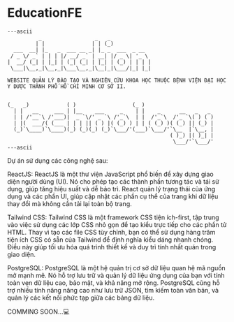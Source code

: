 # EducationFE
```
---ascii
          _                 _   _             
         | |               | | (_)            
  ___  __| |_   _  ___ __ _| |_ _  ___  _ __  
 / _ \/ _` | | | |/ __/ _` | __| |/ _ \| '_ \ 
|  __/ (_| | |_| | (_| (_| | |_| | (_) | | | |
 \___|\__,_|\__,_|\___\__,_|\__|_|\___/|_| |_|

WEBSITE QUẢN LÝ ĐÀO TẠO VÀ NGHIÊN CỨU KHOA HỌC THUỘC BỆNH VIỆN ĐẠI HỌC Y DƯỢC THÀNH PHỐ HỒ CHÍ MINH CƠ SỞ II.

                    
(_   _)            ( )                  (_ )                      
  | |   __     ___ | |__    ___     _    | |    _      __   _   _ 
  | | /'__`\ /'___)|  _ `\/' _ `\ /'_`\  | |  /'_`\  /'_ `\( ) ( )
  | |(  ___/( (___ | | | || ( ) |( (_) ) | | ( (_) )( (_) || (_) |
  (_)`\____)`\____)(_) (_)(_) (_)`\___/'(___)`\___/'`\__  |`\__, |
                                                    ( )_) |( )_| |
                                                     \___/'`\___/'
---ascii
```
Dự án sử dụng các công nghệ sau:

ReactJS:
ReactJS là một thư viện JavaScript phổ biến để xây dựng giao diện người dùng (UI). Nó cho phép tạo các thành phần tương tác và tái sử dụng, giúp tăng hiệu suất và dễ bảo trì. React quản lý trạng thái của ứng dụng và các phần UI, giúp cập nhật các phần cụ thể của trang khi dữ liệu thay đổi mà không cần tải lại toàn bộ trang.

Tailwind CSS:
Tailwind CSS là một framework CSS tiện ích-first, tập trung vào việc sử dụng các lớp CSS nhỏ gọn để tạo kiểu trực tiếp cho các phần tử HTML. Thay vì tạo các file CSS tùy chỉnh, bạn có thể sử dụng hàng trăm tiện ích CSS có sẵn của Tailwind để định nghĩa kiểu dáng nhanh chóng. Điều này giúp tối ưu hóa quá trình thiết kế và duy trì tính nhất quán trong giao diện.

PostgreSQL:
PostgreSQL là một hệ quản trị cơ sở dữ liệu quan hệ mã nguồn mở mạnh mẽ. Nó hỗ trợ lưu trữ và quản lý dữ liệu ứng dụng của bạn với tính toàn vẹn dữ liệu cao, bảo mật, và khả năng mở rộng. PostgreSQL cũng hỗ trợ nhiều tính năng nâng cao như lưu trữ JSON, tìm kiếm toàn văn bản, và quản lý các kết nối phức tạp giữa các bảng dữ liệu.


COMMING SOON...💻

                                              
